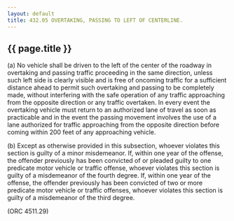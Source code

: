 ```yaml
---
layout: default 
title: 432.05 OVERTAKING, PASSING TO LEFT OF CENTERLINE.
---
```


{{ page.title }}
----------------

​(a) No vehicle shall be driven to the left of the center of the roadway
in overtaking and passing traffic proceeding in the same direction,
unless such left side is clearly visible and is free of oncoming traffic
for a sufficient distance ahead to permit such overtaking and passing to
be completely made, without interfering with the safe operation of any
traffic approaching from the opposite direction or any traffic
overtaken. In every event the overtaking vehicle must return to an
authorized lane of travel as soon as practicable and in the event the
passing movement involves the use of a lane authorized for traffic
approaching from the opposite direction before coming within 200 feet of
any approaching vehicle.

​(b) Except as otherwise provided in this subsection, whoever violates
this section is guilty of a minor misdemeanor. If, within one year of
the offense, the offender previously has been convicted of or pleaded
guilty to one predicate motor vehicle or traffic offense, whoever
violates this section is guilty of a misdemeanor of the fourth degree.
If, within one year of the offense, the offender previously has been
convicted of two or more predicate motor vehicle or traffic offenses,
whoever violates this section is guilty of a misdemeanor of the third
degree.

(ORC 4511.29)
